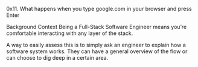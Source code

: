 0x11. What happens when you type google.com in your browser and press Enter

Background Context
Being a Full-Stack Software Engineer means you’re comfortable
interacting with any layer of the stack.

A way to easily assess this is to simply ask an engineer to 
explain how a software system works. They can have a general 
overview of the flow or can choose to dig deep in a certain area.
